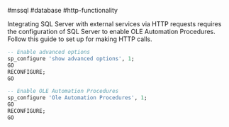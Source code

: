 #mssql #database #http-functionality

Integrating SQL Server with external services via HTTP requests requires the configuration of SQL Server to enable OLE Automation Procedures. Follow this guide to set up for making HTTP calls.

``` sql 
-- Enable advanced options
sp_configure 'show advanced options', 1;
GO
RECONFIGURE;
GO

-- Enable OLE Automation Procedures
sp_configure 'Ole Automation Procedures', 1;
GO
RECONFIGURE;
GO
```